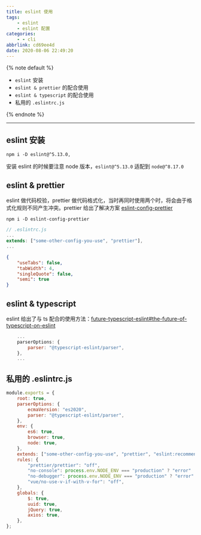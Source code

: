 ```yaml
---
title: eslint 使用
tags:
    - eslint
    - eslint 配置
categories:
    - - cli
abbrlink: cd69ee4d
date: 2020-08-06 22:49:20
---
```


{% note default %}

-   `eslint` 安装
-   `eslint & prettier` 的配合使用
-   `eslint & typescript` 的配合使用
-   私用的 `.eslintrc.js`

{% endnote %}

<!-- more -->

---

## eslint 安装

`npm i -D eslint@^5.13.0,`

安装 eslint 的时候要注意 node 版本，`eslint@^5.13.0` 适配到 `node@^8.17.0`

## eslint & prettier

eslint 做代码校验，prettier 做代码格式化，当时再同时使用两个时，将会由于格式化规则不同产生冲突。prettier 给出了解决方案 [eslint-config-prettier](https://github.com/prettier/eslint-config-prettier)

```shell
npm i -D eslint-config-prettier
```

```js
// .eslintrc.js
...
extends: ["some-other-config-you-use", "prettier"],
...
```

```json
{
	"useTabs": false,
	"tabWidth": 4,
	"singleQuote": false,
	"semi": true
}
```

## eslint & typescript

eslint 给出了与 ts 配合的使用方法：[future-typescript-eslint#the-future-of-typescript-on-eslint](https://eslint.org/blog/2019/01/future-typescript-eslint#the-future-of-typescript-on-eslint)

```js
	...
	parserOptions: {
		parser: "@typescript-eslint/parser",
	},
	...
```

## 私用的 .eslintrc.js

```js
module.exports = {
	root: true,
	parserOptions: {
		ecmaVersion: "es2020",
		parser: "@typescript-eslint/parser",
	},
	env: {
		es6: true,
		browser: true,
		node: true,
	},
	extends: ["some-other-config-you-use", "prettier", "eslint:recommended"],
	rules: {
		"prettier/prettier": "off",
		"no-console": process.env.NODE_ENV === "production" ? "error" : "off",
		"no-debugger": process.env.NODE_ENV === "production" ? "error" : "off",
		"vue/no-use-v-if-with-v-for": "off",
	},
	globals: {
		$: true,
		uuid: true,
		jQuery: true,
		axios: true,
	},
};
```
